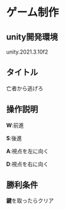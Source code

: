 # ゲーム制作

## unity開発環境

unity.2021.3.10f2

## タイトル

亡者から逃げろ　　

## 操作説明

**W**:前進

**S**:後進

**A**:視点を左に向く

**D**:視点を右に向く

## 勝利条件

**鍵**を取ったらクリア













